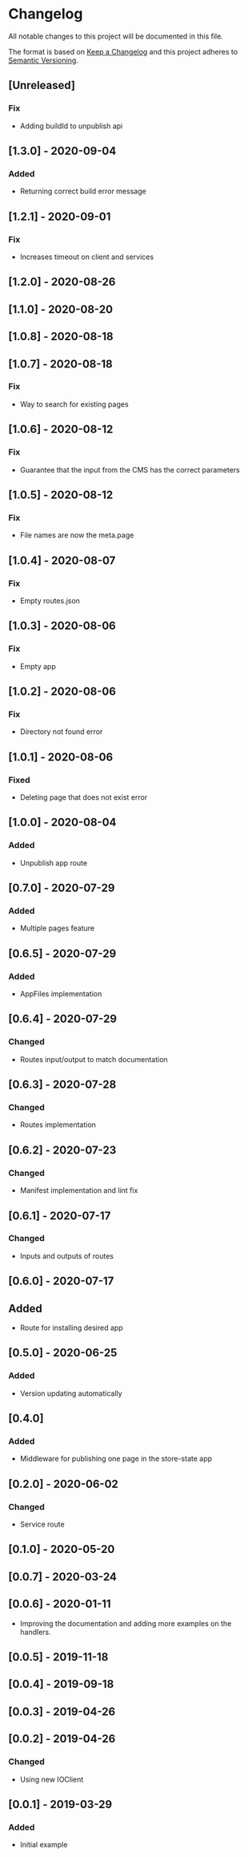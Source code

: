 # Changelog

All notable changes to this project will be documented in this file.

The format is based on [Keep a Changelog](http://keepachangelog.com/en/1.0.0/)
and this project adheres to [Semantic Versioning](http://semver.org/spec/v2.0.0.html).

## [Unreleased]

### Fix

- Adding buildId to unpublish api

## [1.3.0] - 2020-09-04

### Added

- Returning correct build error message

## [1.2.1] - 2020-09-01

### Fix

- Increases timeout on client and services

## [1.2.0] - 2020-08-26

## [1.1.0] - 2020-08-20

## [1.0.8] - 2020-08-18

## [1.0.7] - 2020-08-18

### Fix

- Way to search for existing pages

## [1.0.6] - 2020-08-12

### Fix

- Guarantee that the input from the CMS has the correct parameters

## [1.0.5] - 2020-08-12

### Fix

- File names are now the meta.page

## [1.0.4] - 2020-08-07

### Fix

- Empty routes.json

## [1.0.3] - 2020-08-06

### Fix

- Empty app

## [1.0.2] - 2020-08-06

### Fix

- Directory not found error

## [1.0.1] - 2020-08-06

### Fixed

- Deleting page that does not exist error

## [1.0.0] - 2020-08-04

### Added

- Unpublish app route

## [0.7.0] - 2020-07-29

### Added

- Multiple pages feature

## [0.6.5] - 2020-07-29

### Added

- AppFiles implementation

## [0.6.4] - 2020-07-29

### Changed

- Routes input/output to match documentation

## [0.6.3] - 2020-07-28

### Changed

- Routes implementation

## [0.6.2] - 2020-07-23

### Changed

- Manifest implementation and lint fix

## [0.6.1] - 2020-07-17

### Changed

- Inputs and outputs of routes

## [0.6.0] - 2020-07-17

## Added

- Route for installing desired app

## [0.5.0] - 2020-06-25

### Added

- Version updating automatically

## [0.4.0]

### Added

- Middleware for publishing one page in the store-state app

## [0.2.0] - 2020-06-02

### Changed

- Service route

## [0.1.0] - 2020-05-20

## [0.0.7] - 2020-03-24

## [0.0.6] - 2020-01-11

- Improving the documentation and adding more examples on the handlers.

## [0.0.5] - 2019-11-18

## [0.0.4] - 2019-09-18

## [0.0.3] - 2019-04-26

## [0.0.2] - 2019-04-26

### Changed

- Using new IOClient

## [0.0.1] - 2019-03-29

### Added

- Initial example
